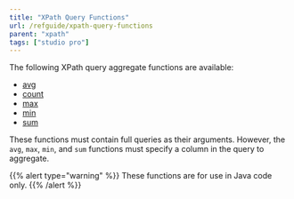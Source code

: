 ```yaml
---
title: "XPath Query Functions"
url: /refguide/xpath-query-functions
parent: "xpath"
tags: ["studio pro"]
---
```


The following XPath query aggregate functions are available:

* [avg](xpath-avg)
* [count](xpath-count)
* [max](xpath-max)
* [min](xpath-min)
* [sum](xpath-sum)

These functions must contain full queries as their arguments. However, the `avg`, `max`, `min`, and `sum` functions must specify a column in the query to aggregate.

{{% alert type="warning" %}}
These functions are for use in Java code only.
{{% /alert %}}
